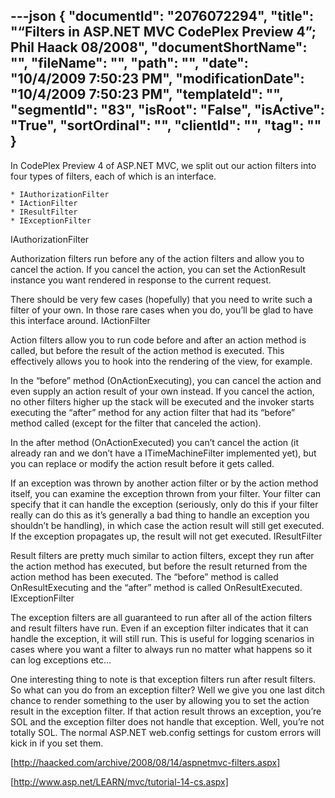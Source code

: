 ---json
{
  "documentId": "2076072294",
  "title": "“Filters in ASP.NET MVC CodePlex Preview 4”; Phil Haack 08/2008",
  "documentShortName": "",
  "fileName": "",
  "path": "",
  "date": "10/4/2009 7:50:23 PM",
  "modificationDate": "10/4/2009 7:50:23 PM",
  "templateId": "",
  "segmentId": "83",
  "isRoot": "False",
  "isActive": "True",
  "sortOrdinal": "",
  "clientId": "",
  "tag": ""
}
---

In CodePlex Preview 4 of ASP.NET MVC, we split out our action filters into four types of filters, each of which is an interface.

    * IAuthorizationFilter
    * IActionFilter
    * IResultFilter
    * IExceptionFilter

IAuthorizationFilter

Authorization filters run before any of the action filters and allow you to cancel the action. If you cancel the action, you can set the ActionResult instance you want rendered in response to the current request.

There should be very few cases (hopefully) that you need to write such a filter of your own. In those rare cases when you do, you’ll be glad to have this interface around.
IActionFilter

Action filters allow you to run code before and after an action method is called, but before the result of the action method is executed. This effectively allows you to hook into the rendering of the view, for example.

In the “before” method (OnActionExecuting), you can cancel the action and even supply an action result of your own instead. If you cancel the action, no other filters higher up the stack will be executed and the invoker starts executing the “after” method for any action filter that had its “before” method called (except for the filter that canceled the action).

In the after method (OnActionExecuted) you can’t cancel the action (it already ran and we don’t have a ITimeMachineFilter implemented yet), but you can replace or modify the action result before it gets called.

If an exception was thrown by another action filter or by the action method itself, you can examine the exception thrown from your filter. Your filter can specify that it can handle the exception (seriously, only do this if your filter really can do this as it’s generally a bad thing to handle an exception you shouldn’t be handling), in which case the action result will still get executed. If the exception propagates up, the result will not get executed.
IResultFilter

Result filters are pretty much similar to action filters, except they run after the action method has executed, but before the result returned from the action method has been executed. The “before” method is called OnResultExecuting and the “after” method is called OnResultExecuted.
IExceptionFilter

The exception filters are all guaranteed to run after all of the action filters and result filters have run. Even if an exception filter indicates that it can handle the exception, it will still run. This is useful for logging scenarios in cases where you want a filter to always run no matter what happens so it can log exceptions etc…

One interesting thing to note is that exception filters run after result filters. So what can you do from an exception filter? Well we give you one last ditch chance to render something to the user by allowing you to set the action result in the exception filter. If that action result throws an exception, you’re SOL and the exception filter does not handle that exception. Well, you’re not totally SOL. The normal ASP.NET web.config settings for custom errors will kick in if you set them.

[http://haacked.com/archive/2008/08/14/aspnetmvc-filters.aspx]

[http://www.asp.net/LEARN/mvc/tutorial-14-cs.aspx]
